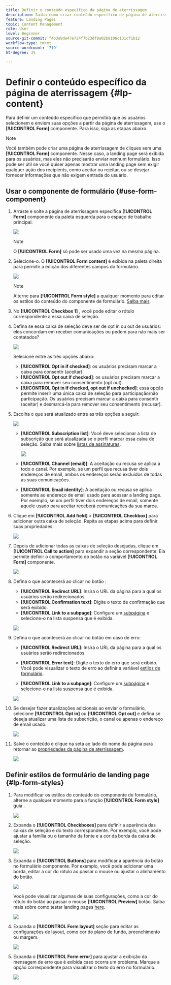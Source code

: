 ```yaml
---
title: Definir o conteúdo específico da página de aterrissagem
description: Saiba como criar conteúdo específico de página de aterrissagem no Journey Optimizer
feature: Landing Pages
topic: Content Management
role: User
level: Beginner
source-git-commit: f4b3a9de47e724f7b23df8a02b8106c131cf1b12
workflow-type: tm+mt
source-wordcount: '719'
ht-degree: 3%

---
```


# Definir o conteúdo específico da página de aterrissagem {#lp-content}

Para definir um conteúdo específico que permitirá que os usuários selecionem e enviem suas opções a partir da página de aterrissagem, use o **[!UICONTROL Form]** componente. Para isso, siga as etapas abaixo.

>[!NOTE]
>
>Você também pode criar uma página de aterrissagem de cliques sem uma **[!UICONTROL Form]** componente. Nesse caso, a landing page será exibida para os usuários, mas eles não precisarão enviar nenhum formulário. Isso pode ser útil se você quiser apenas mostrar uma landing page sem exigir qualquer ação dos recipients, como aceitar ou rejeitar, ou se desejar fornecer informações que não exigem entrada do usuário.

## Usar o componente de formulário {#use-form-component}

1. Arraste e solte a página de aterrissagem específica **[!UICONTROL Form]** componente da paleta esquerda para o espaço de trabalho principal.

   ![](assets/lp_designer-form-component.png)

   >[!NOTE]
   >
   >O **[!UICONTROL Form]** só pode ser usado uma vez na mesma página.

1. Selecione-o. O **[!UICONTROL Form content]** é exibida na paleta direita para permitir a edição dos diferentes campos do formulário.

   ![](assets/lp_designer-form-content-options.png)

   >[!NOTE]
   >
   >Alterne para **[!UICONTROL Form style]** a qualquer momento para editar os estilos do conteúdo do componente de formulário. [Saiba mais](#define-lp-styles)

1. No **[!UICONTROL Checkbox 1]** , você pode editar o rótulo correspondente a essa caixa de seleção.

1. Defina se essa caixa de seleção deve ser de opt in ou out de usuários: eles concordam em receber comunicações ou pedem para não mais ser contatados?

   ![](assets/lp_designer-form-update.png)

   Selecione entre as três opções abaixo:

   * **[!UICONTROL Opt in if checked]**: os usuários precisam marcar a caixa para consentir (aceitar).
   * **[!UICONTROL Opt out if checked]**: os usuários precisam marcar a caixa para remover seu consentimento (opt out).
   * **[!UICONTROL Opt in if checked, opt out if unchecked]**: essa opção permite inserir uma única caixa de seleção para participação/não participação. Os usuários precisam marcar a caixa para consentir (aceitar) e desmarcá-la para remover seu consentimento (recusar).

1. Escolha o que será atualizado entre as três opções a seguir:

   ![](assets/lp_designer-form-update-options.png)

   * **[!UICONTROL Subscription list]**: Você deve selecionar a lista de subscrição que será atualizada se o perfil marcar essa caixa de seleção. Saiba mais sobre [listas de assinaturas](subscription-list.md).

      ![](assets/lp_designer-form-subs-list.png)

   * **[!UICONTROL Channel (email)]**: A aceitação ou recusa se aplica a todo o canal. Por exemplo, se um perfil que recusa tiver dois endereços de email, ambos os endereços serão excluídos de todas as suas comunicações.

   * **[!UICONTROL Email identity]**: A aceitação ou recusa se aplica somente ao endereço de email usado para acessar a landing page. Por exemplo, se um perfil tiver dois endereços de email, somente aquele usado para aceitar receberá comunicações da sua marca.

1. Clique em **[!UICONTROL Add field]** > **[!UICONTROL Checkbox]** para adicionar outra caixa de seleção. Repita as etapas acima para definir suas propriedades.

   ![](assets/lp_designer-form-checkbox-2.png)

1. Depois de adicionar todas as caixas de seleção desejadas, clique em **[!UICONTROL Call to action]** para expandir a seção correspondente. Ela permite definir o comportamento do botão na variável **[!UICONTROL Form]** componente.

   ![](assets/lp_designer-form-call-to-action.png)

1. Defina o que acontecerá ao clicar no botão :

   * **[!UICONTROL Redirect URL]**: Insira o URL da página para a qual os usuários serão redirecionados.
   * **[!UICONTROL Confirmation text]**: Digite o texto de confirmação que será exibido.
   * **[!UICONTROL Link to a subpage]**: Configure um [subpágina](create-lp.md#configure-subpages) e selecione-o na lista suspensa que é exibida.

   ![](assets/lp_designer-form-confirmation-action.png)

1. Defina o que acontecerá ao clicar no botão em caso de erro:

   * **[!UICONTROL Redirect URL]**: Insira o URL da página para a qual os usuários serão redirecionados.
   * **[!UICONTROL Error text]**: Digite o texto do erro que será exibido. Você pode visualizar o texto de erro ao definir a variável [estilos de formulário](#define-lp-styles).

   * **[!UICONTROL Link to a subpage]**: Configure um [subpágina](create-lp.md#configure-subpages) e selecione-o na lista suspensa que é exibida.

   ![](assets/lp_designer-form-error.png)

1. Se desejar fazer atualizações adicionais ao enviar o formulário, selecione **[!UICONTROL Opt in]** ou **[!UICONTROL Opt out]** e defina se deseja atualizar uma lista de subscrição, o canal ou apenas o endereço de email usado.

   ![](assets/lp_designer-form-additionnal-update.png)

1. Salve o conteúdo e clique na seta ao lado do nome da página para retornar ao [propriedades da página de aterrissagem](create-lp.md#configure-primary-page).

   ![](assets/lp_designer-form-save.png)

<!--Will the name Email Designer be kept if you can also design LP with the same tool? > To modify in Messages section > content designer or Designer-->

## Definir estilos de formulário de landing page {#lp-form-styles}

1. Para modificar os estilos do conteúdo do componente de formulário, alterne a qualquer momento para a função **[!UICONTROL Form style]** guia .

   ![](assets/lp_designer-form-style.png)

1. Expanda o **[!UICONTROL Checkboxes]** para definir a aparência das caixas de seleção e do texto correspondente. Por exemplo, você pode ajustar a família ou o tamanho da fonte e a cor da borda da caixa de seleção.

   ![](assets/lp_designer-form-style-checkboxes.png)

1. Expanda o **[!UICONTROL Buttons]** para modificar a aparência do botão no formulário componente. Por exemplo, você pode adicionar uma borda, editar a cor do rótulo ao passar o mouse ou ajustar o alinhamento do botão.

   ![](assets/lp_designer-form-style-buttons.png)

   Você pode visualizar algumas de suas configurações, como a cor do rótulo do botão ao passar o mouse **[!UICONTROL Preview]** botão. Saiba mais sobre como testar landing pages [here](create-lp.md#test-landing-page).

   ![](assets/lp_designer-form-style-buttons-preview.png)

1. Expanda o **[!UICONTROL Form layout]** seção para editar as configurações de layout, como cor do plano de fundo, preenchimento ou margem.

   ![](assets/lp_designer-form-style-layout.png)

1. Expanda o **[!UICONTROL Form error]** para ajustar a exibição da mensagem de erro que é exibida caso ocorra um problema. Marque a opção correspondente para visualizar o texto do erro no formulário.

   ![](assets/lp_designer-form-error-preview.png)

